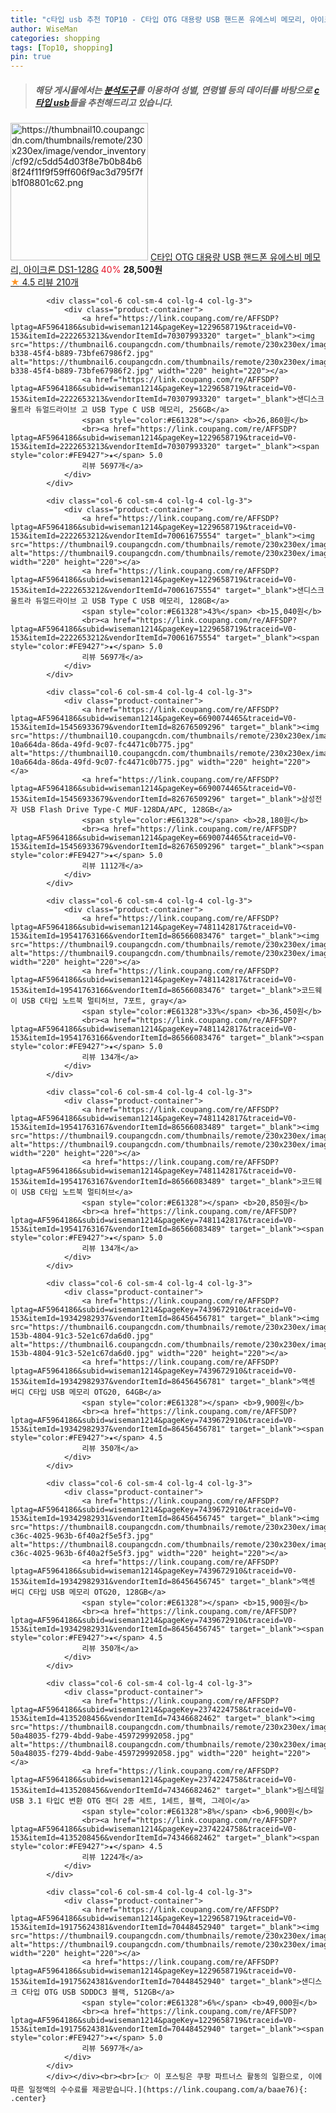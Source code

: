 ```yaml
---
title: "c타입 usb 추천 TOP10 - C타입 OTG 대용량 USB 핸드폰 유에스비 메모리, 아이크론 DS1-128G"
author: WiseMan
categories: shopping
tags: [Top10, shopping]
pin: true
---
```


> ##### 해당 게시물에서는 [**분석도구**](https://itemscout.io/)를 이용하여 **성별**, **연령별** 등의 데이터를 바탕으로 [**c타입 usb**](https://link.coupang.com/a/baae76)들을 추천해드리고 있습니다.
<div class="container"><div class="row">
            <div class="col-6 col-sm-4 col-lg-4 col-lg-3">
                <div class="product-container">
                    <a href="https://link.coupang.com/re/AFFSDP?lptag=AF5964186&subid=wiseman1214&pageKey=7429733881&traceid=V0-153&itemId=19293918123&vendorItemId=86408597617" target="_blank"><img src="https://thumbnail10.coupangcdn.com/thumbnails/remote/230x230ex/image/vendor_inventory/cf92/c5dd54d03f8e7b0b84b68f24f11f9f59ff606f9ac3d795f7fb1f08801c62.png" alt="https://thumbnail10.coupangcdn.com/thumbnails/remote/230x230ex/image/vendor_inventory/cf92/c5dd54d03f8e7b0b84b68f24f11f9f59ff606f9ac3d795f7fb1f08801c62.png" width="220" height="220"></a>
                    <a href="https://link.coupang.com/re/AFFSDP?lptag=AF5964186&subid=wiseman1214&pageKey=7429733881&traceid=V0-153&itemId=19293918123&vendorItemId=86408597617" target="_blank">C타입 OTG 대용량 USB 핸드폰 유에스비 메모리, 아이크론 DS1-128G</a>
                    <span style="color:#E61328">40%</span> <b>28,500원</b>
                    <br><a href="https://link.coupang.com/re/AFFSDP?lptag=AF5964186&subid=wiseman1214&pageKey=7429733881&traceid=V0-153&itemId=19293918123&vendorItemId=86408597617" target="_blank"><span style="color:#FE9427">★</span> 4.5
                    리뷰 210개</a>
                </div>
            </div>
            
            <div class="col-6 col-sm-4 col-lg-4 col-lg-3">
                <div class="product-container">
                    <a href="https://link.coupang.com/re/AFFSDP?lptag=AF5964186&subid=wiseman1214&pageKey=1229658719&traceid=V0-153&itemId=2222653213&vendorItemId=70307993320" target="_blank"><img src="https://thumbnail6.coupangcdn.com/thumbnails/remote/230x230ex/image/retail/images/2020/01/31/15/9/c9470f6b-b338-45f4-b889-73bfe67986f2.jpg" alt="https://thumbnail6.coupangcdn.com/thumbnails/remote/230x230ex/image/retail/images/2020/01/31/15/9/c9470f6b-b338-45f4-b889-73bfe67986f2.jpg" width="220" height="220"></a>
                    <a href="https://link.coupang.com/re/AFFSDP?lptag=AF5964186&subid=wiseman1214&pageKey=1229658719&traceid=V0-153&itemId=2222653213&vendorItemId=70307993320" target="_blank">샌디스크 울트라 듀얼드라이브 고 USB Type C USB 메모리, 256GB</a>
                    <span style="color:#E61328"></span> <b>26,860원</b>
                    <br><a href="https://link.coupang.com/re/AFFSDP?lptag=AF5964186&subid=wiseman1214&pageKey=1229658719&traceid=V0-153&itemId=2222653213&vendorItemId=70307993320" target="_blank"><span style="color:#FE9427">★</span> 5.0
                    리뷰 5697개</a>
                </div>
            </div>
            
            <div class="col-6 col-sm-4 col-lg-4 col-lg-3">
                <div class="product-container">
                    <a href="https://link.coupang.com/re/AFFSDP?lptag=AF5964186&subid=wiseman1214&pageKey=1229658719&traceid=V0-153&itemId=2222653212&vendorItemId=70061675554" target="_blank"><img src="https://thumbnail9.coupangcdn.com/thumbnails/remote/230x230ex/image/vendor_inventory/ba5a/287ca7fc799a85947b1337d83de8f95382b80092ea0be04929fd7501bbe1.jpg" alt="https://thumbnail9.coupangcdn.com/thumbnails/remote/230x230ex/image/vendor_inventory/ba5a/287ca7fc799a85947b1337d83de8f95382b80092ea0be04929fd7501bbe1.jpg" width="220" height="220"></a>
                    <a href="https://link.coupang.com/re/AFFSDP?lptag=AF5964186&subid=wiseman1214&pageKey=1229658719&traceid=V0-153&itemId=2222653212&vendorItemId=70061675554" target="_blank">샌디스크 울트라 듀얼드라이브 고 USB Type C USB 메모리, 128GB</a>
                    <span style="color:#E61328">43%</span> <b>15,040원</b>
                    <br><a href="https://link.coupang.com/re/AFFSDP?lptag=AF5964186&subid=wiseman1214&pageKey=1229658719&traceid=V0-153&itemId=2222653212&vendorItemId=70061675554" target="_blank"><span style="color:#FE9427">★</span> 5.0
                    리뷰 5697개</a>
                </div>
            </div>
            
            <div class="col-6 col-sm-4 col-lg-4 col-lg-3">
                <div class="product-container">
                    <a href="https://link.coupang.com/re/AFFSDP?lptag=AF5964186&subid=wiseman1214&pageKey=6690074465&traceid=V0-153&itemId=15456933679&vendorItemId=82676509296" target="_blank"><img src="https://thumbnail10.coupangcdn.com/thumbnails/remote/230x230ex/image/retail/images/4311048031130015-10a664da-86da-49fd-9c07-fc4471c0b775.jpg" alt="https://thumbnail10.coupangcdn.com/thumbnails/remote/230x230ex/image/retail/images/4311048031130015-10a664da-86da-49fd-9c07-fc4471c0b775.jpg" width="220" height="220"></a>
                    <a href="https://link.coupang.com/re/AFFSDP?lptag=AF5964186&subid=wiseman1214&pageKey=6690074465&traceid=V0-153&itemId=15456933679&vendorItemId=82676509296" target="_blank">삼성전자 USB Flash Drive Type-C MUF-128DA/APC, 128GB</a>
                    <span style="color:#E61328"></span> <b>28,180원</b>
                    <br><a href="https://link.coupang.com/re/AFFSDP?lptag=AF5964186&subid=wiseman1214&pageKey=6690074465&traceid=V0-153&itemId=15456933679&vendorItemId=82676509296" target="_blank"><span style="color:#FE9427">★</span> 5.0
                    리뷰 1112개</a>
                </div>
            </div>
            
            <div class="col-6 col-sm-4 col-lg-4 col-lg-3">
                <div class="product-container">
                    <a href="https://link.coupang.com/re/AFFSDP?lptag=AF5964186&subid=wiseman1214&pageKey=7481142817&traceid=V0-153&itemId=19541763166&vendorItemId=86566083476" target="_blank"><img src="https://thumbnail9.coupangcdn.com/thumbnails/remote/230x230ex/image/vendor_inventory/a448/96e645ab2737909aab05dbf6a8b77d81f135375f2f9bf6c97ed2be8429f1.jpg" alt="https://thumbnail9.coupangcdn.com/thumbnails/remote/230x230ex/image/vendor_inventory/a448/96e645ab2737909aab05dbf6a8b77d81f135375f2f9bf6c97ed2be8429f1.jpg" width="220" height="220"></a>
                    <a href="https://link.coupang.com/re/AFFSDP?lptag=AF5964186&subid=wiseman1214&pageKey=7481142817&traceid=V0-153&itemId=19541763166&vendorItemId=86566083476" target="_blank">코드웨이 USB C타입 노트북 멀티허브, 7포트, gray</a>
                    <span style="color:#E61328">33%</span> <b>36,450원</b>
                    <br><a href="https://link.coupang.com/re/AFFSDP?lptag=AF5964186&subid=wiseman1214&pageKey=7481142817&traceid=V0-153&itemId=19541763166&vendorItemId=86566083476" target="_blank"><span style="color:#FE9427">★</span> 5.0
                    리뷰 134개</a>
                </div>
            </div>
            
            <div class="col-6 col-sm-4 col-lg-4 col-lg-3">
                <div class="product-container">
                    <a href="https://link.coupang.com/re/AFFSDP?lptag=AF5964186&subid=wiseman1214&pageKey=7481142817&traceid=V0-153&itemId=19541763167&vendorItemId=86566083489" target="_blank"><img src="https://thumbnail9.coupangcdn.com/thumbnails/remote/230x230ex/image/vendor_inventory/046c/bd3e2314217aa7fea49b4b0b50362ffb9c577eb70c3eb42a27687fad61f7.jpg" alt="https://thumbnail9.coupangcdn.com/thumbnails/remote/230x230ex/image/vendor_inventory/046c/bd3e2314217aa7fea49b4b0b50362ffb9c577eb70c3eb42a27687fad61f7.jpg" width="220" height="220"></a>
                    <a href="https://link.coupang.com/re/AFFSDP?lptag=AF5964186&subid=wiseman1214&pageKey=7481142817&traceid=V0-153&itemId=19541763167&vendorItemId=86566083489" target="_blank">코드웨이 USB C타입 노트북 멀티허브</a>
                    <span style="color:#E61328"></span> <b>20,850원</b>
                    <br><a href="https://link.coupang.com/re/AFFSDP?lptag=AF5964186&subid=wiseman1214&pageKey=7481142817&traceid=V0-153&itemId=19541763167&vendorItemId=86566083489" target="_blank"><span style="color:#FE9427">★</span> 5.0
                    리뷰 134개</a>
                </div>
            </div>
            
            <div class="col-6 col-sm-4 col-lg-4 col-lg-3">
                <div class="product-container">
                    <a href="https://link.coupang.com/re/AFFSDP?lptag=AF5964186&subid=wiseman1214&pageKey=7439672910&traceid=V0-153&itemId=19342982937&vendorItemId=86456456781" target="_blank"><img src="https://thumbnail6.coupangcdn.com/thumbnails/remote/230x230ex/image/retail/images/2023/07/03/11/3/44f63183-153b-4804-91c3-52e1c67da6d0.jpg" alt="https://thumbnail6.coupangcdn.com/thumbnails/remote/230x230ex/image/retail/images/2023/07/03/11/3/44f63183-153b-4804-91c3-52e1c67da6d0.jpg" width="220" height="220"></a>
                    <a href="https://link.coupang.com/re/AFFSDP?lptag=AF5964186&subid=wiseman1214&pageKey=7439672910&traceid=V0-153&itemId=19342982937&vendorItemId=86456456781" target="_blank">액센 버디 C타입 USB 메모리 OTG20, 64GB</a>
                    <span style="color:#E61328"></span> <b>9,900원</b>
                    <br><a href="https://link.coupang.com/re/AFFSDP?lptag=AF5964186&subid=wiseman1214&pageKey=7439672910&traceid=V0-153&itemId=19342982937&vendorItemId=86456456781" target="_blank"><span style="color:#FE9427">★</span> 4.5
                    리뷰 350개</a>
                </div>
            </div>
            
            <div class="col-6 col-sm-4 col-lg-4 col-lg-3">
                <div class="product-container">
                    <a href="https://link.coupang.com/re/AFFSDP?lptag=AF5964186&subid=wiseman1214&pageKey=7439672910&traceid=V0-153&itemId=19342982931&vendorItemId=86456456745" target="_blank"><img src="https://thumbnail8.coupangcdn.com/thumbnails/remote/230x230ex/image/retail/images/2023/07/03/11/8/ca2a9147-c36c-4025-963b-6f40a2f5e5f3.jpg" alt="https://thumbnail8.coupangcdn.com/thumbnails/remote/230x230ex/image/retail/images/2023/07/03/11/8/ca2a9147-c36c-4025-963b-6f40a2f5e5f3.jpg" width="220" height="220"></a>
                    <a href="https://link.coupang.com/re/AFFSDP?lptag=AF5964186&subid=wiseman1214&pageKey=7439672910&traceid=V0-153&itemId=19342982931&vendorItemId=86456456745" target="_blank">액센 버디 C타입 USB 메모리 OTG20, 128GB</a>
                    <span style="color:#E61328"></span> <b>15,900원</b>
                    <br><a href="https://link.coupang.com/re/AFFSDP?lptag=AF5964186&subid=wiseman1214&pageKey=7439672910&traceid=V0-153&itemId=19342982931&vendorItemId=86456456745" target="_blank"><span style="color:#FE9427">★</span> 4.5
                    리뷰 350개</a>
                </div>
            </div>
            
            <div class="col-6 col-sm-4 col-lg-4 col-lg-3">
                <div class="product-container">
                    <a href="https://link.coupang.com/re/AFFSDP?lptag=AF5964186&subid=wiseman1214&pageKey=2374224758&traceid=V0-153&itemId=4135208456&vendorItemId=74346682462" target="_blank"><img src="https://thumbnail8.coupangcdn.com/thumbnails/remote/230x230ex/image/retail/images/1844538066313625-50a48035-f279-4bdd-9abe-459729992058.jpg" alt="https://thumbnail8.coupangcdn.com/thumbnails/remote/230x230ex/image/retail/images/1844538066313625-50a48035-f279-4bdd-9abe-459729992058.jpg" width="220" height="220"></a>
                    <a href="https://link.coupang.com/re/AFFSDP?lptag=AF5964186&subid=wiseman1214&pageKey=2374224758&traceid=V0-153&itemId=4135208456&vendorItemId=74346682462" target="_blank">림스테일 USB 3.1 타입C 변환 OTG 젠더 2종 세트, 1세트, 블랙, 그레이</a>
                    <span style="color:#E61328">8%</span> <b>6,900원</b>
                    <br><a href="https://link.coupang.com/re/AFFSDP?lptag=AF5964186&subid=wiseman1214&pageKey=2374224758&traceid=V0-153&itemId=4135208456&vendorItemId=74346682462" target="_blank"><span style="color:#FE9427">★</span> 4.5
                    리뷰 1224개</a>
                </div>
            </div>
            
            <div class="col-6 col-sm-4 col-lg-4 col-lg-3">
                <div class="product-container">
                    <a href="https://link.coupang.com/re/AFFSDP?lptag=AF5964186&subid=wiseman1214&pageKey=1229658719&traceid=V0-153&itemId=19175624381&vendorItemId=70448452940" target="_blank"><img src="https://thumbnail9.coupangcdn.com/thumbnails/remote/230x230ex/image/vendor_inventory/ba5a/287ca7fc799a85947b1337d83de8f95382b80092ea0be04929fd7501bbe1.jpg" alt="https://thumbnail9.coupangcdn.com/thumbnails/remote/230x230ex/image/vendor_inventory/ba5a/287ca7fc799a85947b1337d83de8f95382b80092ea0be04929fd7501bbe1.jpg" width="220" height="220"></a>
                    <a href="https://link.coupang.com/re/AFFSDP?lptag=AF5964186&subid=wiseman1214&pageKey=1229658719&traceid=V0-153&itemId=19175624381&vendorItemId=70448452940" target="_blank">샌디스크 C타입 OTG USB SDDDC3 블랙, 512GB</a>
                    <span style="color:#E61328">6%</span> <b>49,000원</b>
                    <br><a href="https://link.coupang.com/re/AFFSDP?lptag=AF5964186&subid=wiseman1214&pageKey=1229658719&traceid=V0-153&itemId=19175624381&vendorItemId=70448452940" target="_blank"><span style="color:#FE9427">★</span> 5.0
                    리뷰 5697개</a>
                </div>
            </div>
            </div></div><br><br>[👉 이 포스팅은 쿠팡 파트너스 활동의 일환으로, 이에 따른 일정액의 수수료를 제공받습니다.](https://link.coupang.com/a/baae76){: .center}